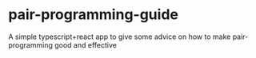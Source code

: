 # pair-programming-guide
A simple typescript+react app to give some advice on how to make pair-programming good and effective
